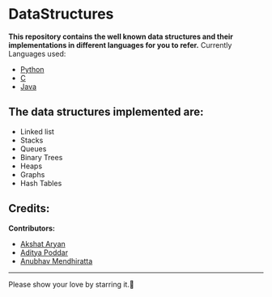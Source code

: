 # DataStructures
**This repository contains the well known data structures and their implementations in different languages for you to refer.**
Currently Languages used:

- [Python](https://github.com/crazydj8/DataStructures/tree/main/Python)
- [C](https://github.com/crazydj8/DataStructures/tree/main/C)
- [Java](https://github.com/anubhav1433/DataStructures/tree/main/Java)

## The data structures implemented are:

- Linked list
- Stacks
- Queues
- Binary Trees
- Heaps
- Graphs
- Hash Tables

## Credits:
**Contributors:**

- [Akshat Aryan](https://github.com/crazydj8/)
- [Aditya Poddar](https://github.com/AdityaX24)
- [Anubhav Mendhiratta](https://github.com/anubhav1433)
<hr>
Please show your love by starring it.🙂
